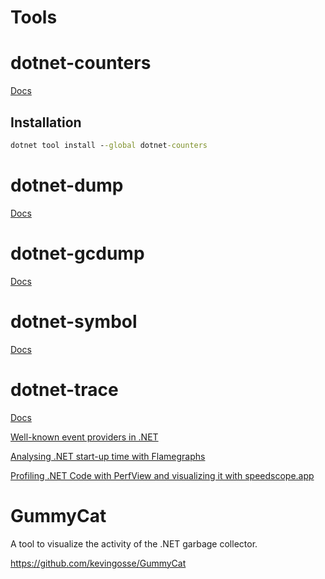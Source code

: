 # Tools

# dotnet-counters
[Docs](https://learn.microsoft.com/en-us/dotnet/core/diagnostics/dotnet-counters)

## Installation
```cmd
dotnet tool install --global dotnet-counters
```

# dotnet-dump
[Docs](https://learn.microsoft.com/en-us/dotnet/core/diagnostics/dotnet-dump)

# dotnet-gcdump
[Docs](https://learn.microsoft.com/en-us/dotnet/core/diagnostics/dotnet-gcdump)

# dotnet-symbol
[Docs](https://learn.microsoft.com/en-us/dotnet/core/diagnostics/dotnet-symbol)

# dotnet-trace
[Docs](https://learn.microsoft.com/en-us/dotnet/core/diagnostics/dotnet-trace)

[Well-known event providers in .NET](https://learn.microsoft.com/en-us/dotnet/core/diagnostics/well-known-event-providers)

[Analysing .NET start-up time with Flamegraphs](https://mattwarren.org/2020/03/03/Analysing-.NET-Runtime-Startup-with-Flamegraphs/)

[Profiling .NET Code with PerfView and visualizing it with speedscope.app](https://adamsitnik.com/speedscope/)

# GummyCat
A tool to visualize the activity of the .NET garbage collector.

https://github.com/kevingosse/GummyCat
